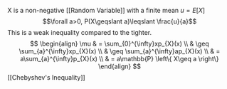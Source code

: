 X is a non-negative [[Random Variable]] with a finite mean $u = E[X]$
$$\forall a>0, P(X\geqslant a)\leqslant \frac{u}{a}$$
This is a weak inequality compared to the tighter.
$$
\begin{align}
	\mu & = \sum_{0}^{\infty}xp_{X}(x) \\
& \geq \sum_{a}^{\infty}xp_{X}(x) \\
& \geq \sum_{a}^{\infty}ap_{X}(x)  \\
& = a\sum_{a}^{\infty}p_{X}(x) \\
& = a\mathbb{P} \left\{ X\geq a \right\} 
\end{align}
$$
[[Chebyshev's Inequality]]